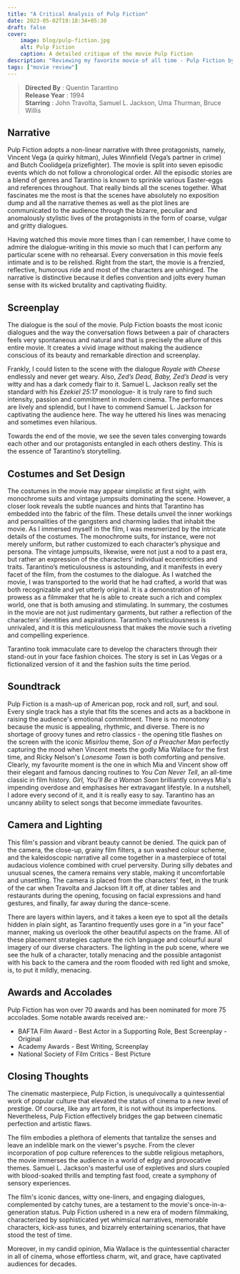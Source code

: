 ```yaml
---
title: "A Critical Analysis of Pulp Fiction"
date: 2023-05-02T19:18:34+05:30
draft: false
cover: 
    image: blog/pulp-fiction.jpg
    alt: Pulp Fiction
    caption: A detailed critique of the movie Pulp Fiction 
description: "Reviewing my favorite movie of all time - Pulp Fiction by Quentin Tarantino starring John Travolta, Samuel L. Jackson, Uma Thurman, Bruce Willis."
tags: ["movie review"]
---
```


>**Directed By** : Quentin Tarantino  
>**Release Year** : 1994  
>**Starring** : John Travolta, Samuel L. Jackson, Uma Thurman, Bruce Willis

## Narrative

Pulp Fiction adopts a non-linear narrative with three protagonists, namely, Vincent Vega (a quirky hitman), Jules Winnfield (Vega’s partner in crime) and Butch Coolidge(a prizefighter). The movie is split into seven episodic events which do not follow a chronological order. All the episodic stories are a blend of genres and Tarantino is known to sprinkle various Easter-eggs and references throughout. That really binds all the scenes together. What fascinates me the most is that the scenes have absolutely no exposition dump and all the narrative themes as well as the plot lines are communicated to the audience through the bizarre, peculiar and anomalously stylistic lives of the protagonists in the form of coarse, vulgar and gritty dialogues.

Having watched this movie more times than I can remember, I have come to admire the dialogue-writing in this movie so much that I can perform any particular scene with no rehearsal. Every conversation in this movie feels intimate and is to be relished. Right from the start, the movie is a frenzied, reflective, humorous ride and most of the characters are unhinged. The narrative is distinctive because it defies convention and jolts every human sense with its wicked brutality and captivating fluidity.

## Screenplay

The dialogue is the soul of the movie. Pulp Fiction boasts the most iconic dialogues and the way the conversation flows between a pair of characters feels very spontaneous and natural and that is precisely the allure of this entire movie. It creates a vivid image without making the audience conscious of its beauty and remarkable direction and screenplay.

Frankly, I could listen to the scene with the dialogue *Royale with Cheese* endlessly and never get weary. Also, *Zed’s Dead, Baby, Zed’s Dead* is very witty and has a dark comedy flair to it. Samuel L. Jackson really set the standard with his *Ezekiel 25:17* monologue- it is truly rare to find such intensity, passion and commitment in modern cinema. The performances are lively and splendid, but I have to commend Samuel L. Jackson for captivating the audience here. The way he uttered his lines was menacing and sometimes even hilarious.

Towards the end of the movie, we see the seven tales converging towards each other and our protagonists entangled in each others destiny. This is the essence of Tarantino’s storytelling.

## Costumes and Set Design

The costumes in the movie may appear simplistic at first sight, with monochrome suits and vintage jumpsuits dominating the scene. However, a closer look reveals the subtle nuances and hints that Tarantino has embedded into the fabric of the film. These details unveil the inner workings and personalities of the gangsters and charming ladies that inhabit the movie. As I immersed myself in the film, I was mesmerized by the intricate details of the costumes. The monochrome suits, for instance, were not merely uniform, but rather customized to each character’s physique and persona. The vintage jumpsuits, likewise, were not just a nod to a past era, but rather an expression of the characters’ individual eccentricities and traits. Tarantino’s meticulousness is astounding, and it manifests in every facet of the film, from the costumes to the dialogue. As I watched the movie, I was transported to the world that he had crafted, a world that was both recognizable and yet utterly original. It is a demonstration of his prowess as a filmmaker that he is able to create such a rich and complex world, one that is both amusing and stimulating. In summary, the costumes in the movie are not just rudimentary garments, but rather a reflection of the characters’ identities and aspirations. Tarantino’s meticulousness is unrivaled, and it is this meticulousness that makes the movie such a riveting and compelling experience.

Tarantino took immaculate care to develop the characters through their stand-out in
your face fashion choices. The story is set in Las Vegas or a fictionalized version of it and
the fashion suits the time period.

## Soundtrack

Pulp Fiction is a mash-up of American pop, rock and roll, surf, and soul. Every single track has a style that fits the scenes and acts as a backbone in raising the audience's emotional commitment. There is no monotony because the music is appealing, rhythmic, and diverse. There is no shortage of groovy tunes and retro classics - the opening title flashes on the screen with the iconic *Misirlou* theme, *Son of a Preacher Man* perfectly capturing the mood when Vincent meets the godly Mia Wallace for the first time, and Ricky Nelson's *Lonesome Town* is both comforting and pensive.
Clearly, my favourite moment is the one in which Mia and Vincent show off their elegant and famous dancing routines to *You Can Never Tell*, an all-time classic in film history. *Girl, You'll Be a Woman Soon* brilliantly conveys Mia's impending overdose and emphasises her extravagant lifestyle. In a nutshell, I adore every second of it, and it is really easy to say. Tarantino has an uncanny ability to select songs that become immediate favourites.

## Camera and Lighting

This film's passion and vibrant beauty cannot be denied. The quick pan of the camera, the close-up, grainy film filters, a sun washed colour scheme, and the kaleidoscopic narrative all come together in a masterpiece of total audacious violence combined with cruel perversity. During silly debates and unusual scenes, the camera remains very stable, making it uncomfortable and unsettling. The camera is placed from the characters' feet, in the trunk of the car when Travolta and Jackson lift it off, at diner tables and restaurants during the opening, focusing on facial expressions and hand gestures, and finally, far away during the dance-scene.

There are layers within layers, and it takes a keen eye to spot all the details hidden in plain sight, as Tarantino frequently uses gore in a "in your face" manner, making us overlook the other beautiful aspects on the frame. All of these placement strategies capture the rich language and colourful aural imagery of our diverse characters. The lighting in the pub scene, where we see the hulk of a character, totally menacing and the possible antagonist with his back to the camera and the room flooded with red light and smoke, is, to put it mildly, menacing.

## Awards and Accolades

Pulp Fiction has won over 70 awards and has been nominated for more 75 accolades. Some notable awards received are:-

- BAFTA Film Award - Best Actor in a Supporting Role, Best Screenplay - Original
- Academy Awards - Best Writing, Screenplay
- National Society of Film Critics - Best Picture

## Closing Thoughts

The cinematic masterpiece, Pulp Fiction, is unequivocally a quintessential work of popular culture that elevated the status of cinema to a new level of prestige. Of course, like any art form, it is not without its imperfections. Nevertheless, Pulp Fiction effectively bridges the gap between cinematic perfection and artistic flaws.

The film embodies a plethora of elements that tantalize the senses and leave an indelible mark on the viewer's psyche. From the clever incorporation of pop culture references to the subtle religious metaphors, the movie immerses the audience in a world of edgy and provocative themes. Samuel L. Jackson's masterful use of expletives and slurs coupled with blood-soaked thrills and tempting fast food, create a symphony of sensory experiences.

The film's iconic dances, witty one-liners, and engaging dialogues, complemented by catchy tunes, are a testament to the movie's once-in-a-generation status. Pulp Fiction ushered in a new era of modern filmmaking, characterized by sophisticated yet whimsical narratives, memorable characters, kick-ass tunes, and bizarrely entertaining scenarios, that have stood the test of time.

Moreover, in my candid opinion, Mia Wallace is the quintessential character in all of cinema, whose effortless charm, wit, and grace, have captivated audiences for decades.

